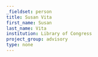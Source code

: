 ```yaml
---
_fieldset: person
title: Susan Vita
first_name: Susan
last_name: Vita
institution: Library of Congress
project_group: advisory
type: none
---
```

